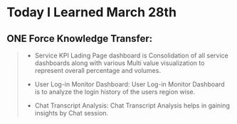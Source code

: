 # Today I Learned March 28th

## ONE Force Knowledge Transfer:
> - Service KPI Lading Page dashboard is Consolidation of all service dashboards along with various Multi value visualization to represent overall percentage and volumes. 
>
> - User Log-in Monitor Dashboard: User Log-in Monitor Dashboard is to analyze the login history of the users region wise.
>
> - Chat Transcript Analysis: Chat Transcript Analysis helps in gaining insights by Chat session.
